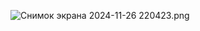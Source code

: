 ![Снимок экрана 2024-11-26 220423.png](..%2F..%2FOneDrive%2F%D0%E0%E1%EE%F7%E8%E9%20%F1%F2%EE%EB%2F%D1%ED%E8%EC%EE%EA%20%FD%EA%F0%E0%ED%E0%202024-11-26%20220423.png)

